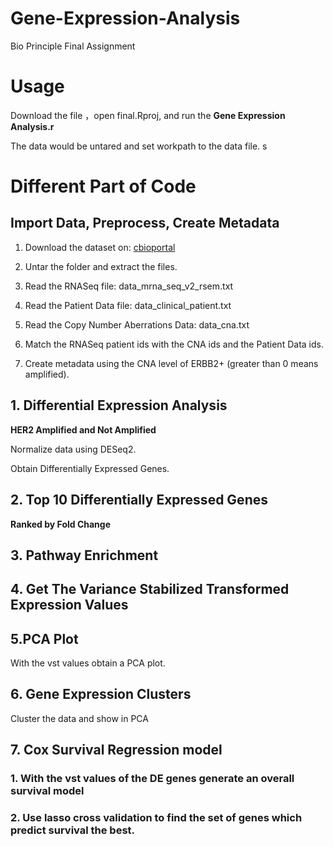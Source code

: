 # Gene-Expression-Analysis
Bio Principle Final Assignment
# Usage
Download the file ，open final.Rproj, and run the **Gene Expression Analysis.r**


The data would be untared and set workpath to the data file.
s
# Different Part of Code

## Import Data, Preprocess, Create Metadata

1. Download the dataset on: [cbioportal](https://www.cbioportal.org/study/summary?id=brca_tcga_pan_can_atlas_2018)

2.  Untar the folder and extract the
   files.

3.  Read the RNASeq file:
   data_mrna_seq_v2_rsem.txt

4. Read the Patient Data file:
   data_clinical_patient.txt

5. Read the Copy Number Aberrations
   Data: data_cna.txt

6. Match the RNASeq patient ids with
   the CNA ids and the Patient Data ids.

7. Create metadata using the CNA level of ERBB2+
   (greater than 0 means amplified).

## 1. Differential Expression Analysis

**HER2 Amplified and Not Amplified**

Normalize data using DESeq2.

Obtain Differentially Expressed Genes.

## 2. Top 10 Differentially Expressed Genes

**Ranked by Fold Change**

## 3. Pathway Enrichment

## 4. Get The Variance Stabilized Transformed Expression Values

## 5.PCA Plot

With the vst values obtain a PCA plot.

## 6. Gene Expression Clusters

Cluster the data and show in PCA

## 7. Cox Survival Regression model

### 1.   With the vst values of the DE genes generate an overall survival model

### 2. Use lasso cross validation to find the set of genes which predict survival the best.






